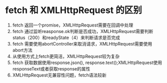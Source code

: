 # fetch 和 XMLHttpRequest 的区别
1. fetch 返回一个promise，XMLHttpRequest需要在回调中处理
2. fetch 通过监听reasponse.ok判断是否成功，XMLHttpRequest需要判断status（200）和readyState（4）来判断请求是否完成
3. fetch 需要使用abortController来取消请求，XMLHttpRequest需要使用abort方法
4. 从使用方式上fetch更简洁，XMLHttpRequest较为复杂
5. fetch 获取数据使用response.json(), response.text();XMLHttpRequest使用responseText或者获取response的属性
6. XMLHttpRequest无兼容性问题，fetch语法较新